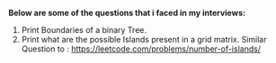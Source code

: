 **Below are some of the questions that i faced in my interviews:**

1. Print Boundaries of a binary Tree.
2. Print what are the possible Islands present in a grid matrix.
Similar Question to : https://leetcode.com/problems/number-of-islands/
